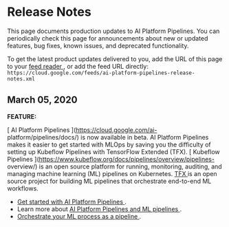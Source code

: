 #  Release Notes

This page documents production updates to AI Platform Pipelines. You can
periodically check this page for announcements about new or updated features,
bug fixes, known issues, and deprecated functionality.

To get the latest product updates delivered to you, add the URL of this page
to your [ feed reader
](https://wikipedia.org/wiki/Comparison_of_feed_aggregators) , or add the feed
URL directly: ` https://cloud.google.com/feeds/ai-platform-pipelines-release-
notes.xml `

##  March 05, 2020

**FEATURE:**

[ AI Platform Pipelines ](https://cloud.google.com/ai-
platform/pipelines/docs/) is now available in beta. AI Platform Pipelines
makes it easier to get started with MLOps by saving you the difficulty of
setting up Kubeflow Pipelines with TensorFlow Extended (TFX). [ Kubeflow
Pipelines ](https://www.kubeflow.org/docs/pipelines/overview/pipelines-
overview/) is an open source platform for running, monitoring, auditing, and
managing machine learning (ML) pipelines on Kubernetes. [ TFX
](https://www.tensorflow.org/tfx) is an open source project for building ML
pipelines that orchestrate end-to-end ML workflows.

  * [ Get started with AI Platform Pipelines ](https://cloud.google.com/ai-platform/pipelines/docs/getting-started) . 
  * Learn more about [ AI Platform Pipelines and ML pipelines ](https://cloud.google.com/ai-platform/pipelines/docs/introduction) . 
  * [ Orchestrate your ML process as a pipeline ](https://cloud.google.com/ai-platform/pipelines/docs/create-pipeline) . 

